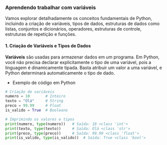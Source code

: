 ### Aprendendo trabalhar com variáveis

Vamos explorar detalhadamente os conceitos fundamentais de Python, incluindo a criação de variáveis, tipos de dados, estruturas de dados como listas, conjuntos e dicionários, operadores, estruturas de controle, estruturas de repetição e funções.

#### 1. Criação de Variáveis e Tipos de Dados

**Variáveis** são usadas para armazenar dados em um programa. Em Python, você não precisa declarar explicitamente o tipo de uma variável, pois a linguagem é dinamicamente tipada. Basta atribuir um valor a uma variável, e Python determinará automaticamente o tipo de dado.

- Exemplo de código em Python

```python
# Criação de variáveis
numero = 10       # Inteiro
texto = "Olá"     # String
preco = 99.99     # Float
is_valido = True  # Booleano

# Imprimindo os valores e tipos
print(numero, type(numero))   # Saída: 10 <class 'int'>
print(texto, type(texto))     # Saída: Olá <class 'str'>
print(preco, type(preco))     # Saída: 99.99 <class 'float'>
print(is_valido, type(is_valido))  # Saída: True <class 'bool'>
```
